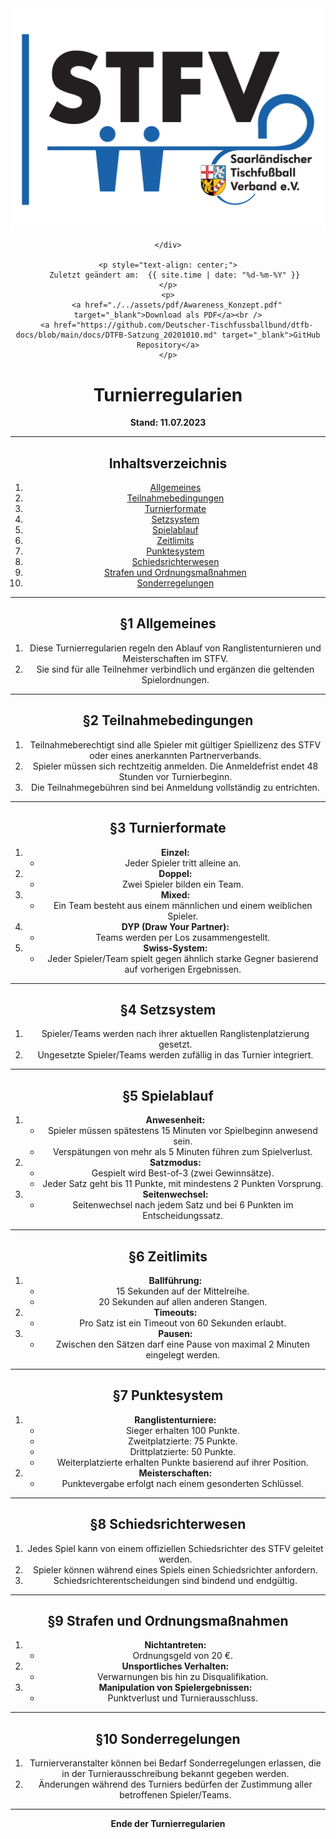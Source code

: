<div class="html-only" style="text-align: center;">
    <div class="title" style="text-align: center;">
        <img src="images/STFV-LOGO.png" alt="STFV Logo" style="display: block; margin: 0 auto;" />
        
    </div>

    <p style="text-align: center;">
       Zuletzt geändert am:  {{ site.time | date: "%d-%m-%Y" }}
    </p>
    <p>
        <a href="./../assets/pdf/Awareness_Konzept.pdf" target="_blank">Download als PDF</a><br />
        <a href="https://github.com/Deutscher-Tischfussballbund/dtfb-docs/blob/main/docs/DTFB-Satzung_20201010.md" target="_blank">GitHub Repository</a>
    </p>
</div>

# Turnierregularien

**Stand: 11.07.2023**

---

## Inhaltsverzeichnis

1. [Allgemeines](#allgemeines)
2. [Teilnahmebedingungen](#teilnahmebedingungen)
3. [Turnierformate](#turnierformate)
4. [Setzsystem](#setzsystem)
5. [Spielablauf](#spielablauf)
6. [Zeitlimits](#zeitlimits)
7. [Punktesystem](#punktesystem)
8. [Schiedsrichterwesen](#schiedsrichterwesen)
9. [Strafen und Ordnungsmaßnahmen](#strafen-und-ordnungsmaßnahmen)
10. [Sonderregelungen](#sonderregelungen)

---

## §1 Allgemeines

1. Diese Turnierregularien regeln den Ablauf von Ranglistenturnieren und Meisterschaften im STFV.
2. Sie sind für alle Teilnehmer verbindlich und ergänzen die geltenden Spielordnungen.

---

## §2 Teilnahmebedingungen

1. Teilnahmeberechtigt sind alle Spieler mit gültiger Spiellizenz des STFV oder eines anerkannten Partnerverbands.
2. Spieler müssen sich rechtzeitig anmelden. Die Anmeldefrist endet 48 Stunden vor Turnierbeginn.
3. Die Teilnahmegebühren sind bei Anmeldung vollständig zu entrichten.

---

## §3 Turnierformate

1. **Einzel:**
   - Jeder Spieler tritt alleine an.
2. **Doppel:**
   - Zwei Spieler bilden ein Team.
3. **Mixed:**
   - Ein Team besteht aus einem männlichen und einem weiblichen Spieler.
4. **DYP (Draw Your Partner):**
   - Teams werden per Los zusammengestellt.
5. **Swiss-System:**
   - Jeder Spieler/Team spielt gegen ähnlich starke Gegner basierend auf vorherigen Ergebnissen.

---

## §4 Setzsystem

1. Spieler/Teams werden nach ihrer aktuellen Ranglistenplatzierung gesetzt.
2. Ungesetzte Spieler/Teams werden zufällig in das Turnier integriert.

---

## §5 Spielablauf

1. **Anwesenheit:**
   - Spieler müssen spätestens 15 Minuten vor Spielbeginn anwesend sein.
   - Verspätungen von mehr als 5 Minuten führen zum Spielverlust.
2. **Satzmodus:**
   - Gespielt wird Best-of-3 (zwei Gewinnsätze).
   - Jeder Satz geht bis 11 Punkte, mit mindestens 2 Punkten Vorsprung.
3. **Seitenwechsel:**
   - Seitenwechsel nach jedem Satz und bei 6 Punkten im Entscheidungssatz.

---

## §6 Zeitlimits

1. **Ballführung:**
   - 15 Sekunden auf der Mittelreihe.
   - 20 Sekunden auf allen anderen Stangen.
2. **Timeouts:**
   - Pro Satz ist ein Timeout von 60 Sekunden erlaubt.
3. **Pausen:**
   - Zwischen den Sätzen darf eine Pause von maximal 2 Minuten eingelegt werden.

---

## §7 Punktesystem

1. **Ranglistenturniere:**
   - Sieger erhalten 100 Punkte.
   - Zweitplatzierte: 75 Punkte.
   - Drittplatzierte: 50 Punkte.
   - Weiterplatzierte erhalten Punkte basierend auf ihrer Position.
2. **Meisterschaften:**
   - Punktevergabe erfolgt nach einem gesonderten Schlüssel.

---

## §8 Schiedsrichterwesen

1. Jedes Spiel kann von einem offiziellen Schiedsrichter des STFV geleitet werden.
2. Spieler können während eines Spiels einen Schiedsrichter anfordern.
3. Schiedsrichterentscheidungen sind bindend und endgültig.

---

## §9 Strafen und Ordnungsmaßnahmen

1. **Nichtantreten:**
   - Ordnungsgeld von 20 €.
2. **Unsportliches Verhalten:**
   - Verwarnungen bis hin zu Disqualifikation.
3. **Manipulation von Spielergebnissen:**
   - Punktverlust und Turnierausschluss.

---

## §10 Sonderregelungen

1. Turnierveranstalter können bei Bedarf Sonderregelungen erlassen, die in der Turnierausschreibung bekannt gegeben werden.
2. Änderungen während des Turniers bedürfen der Zustimmung aller betroffenen Spieler/Teams.

---

**Ende der Turnierregularien**
